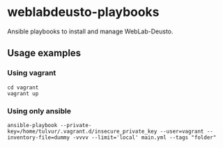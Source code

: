 # weblabdeusto-playbooks

Ansible playbooks to install and manage WebLab-Deusto.


## Usage examples

### Using vagrant

    cd vagrant
    vagrant up 

### Using only ansible

    ansible-playbook --private-key=/home/tulvur/.vagrant.d/insecure_private_key --user=vagrant --inventory-file=dummy -vvvv --limit='local' main.yml --tags "folder"
